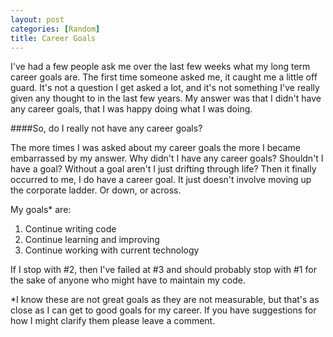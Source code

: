 ```yaml
---
layout: post
categories: [Random]
title: Career Goals
---
```

I've had a few people ask me over the last few weeks what my long term career goals are. The first time someone asked me, it caught me a little off guard. It's not a question I get asked a lot, and it's not something I've really given any thought to in the last few years. My answer was that I didn't have any career goals, that I was happy doing what I was doing.

####So, do I really not have any career goals?
<!--more-->

The more times I was asked about my career goals the more I became embarrassed by my answer. Why didn't I have any career goals? Shouldn't I have a goal? Without a goal aren't I just drifting through life? Then it finally occurred to me, I do have a career goal. It just doesn't involve moving up the corporate ladder. Or down, or across.

My goals* are:

1. Continue writing code
2. Continue learning and improving
3. Continue working with current technology

If I stop with #2, then I've failed at #3 and should probably stop with #1 for the sake of anyone who might have to maintain my code.

*I know these are not great goals as they are not measurable, but that's as close as I can get to good goals for my career. If you have suggestions for how I might clarify them please leave a comment.



